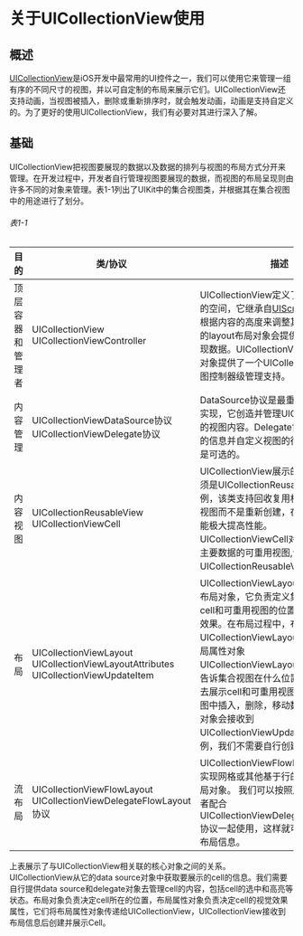 # 关于UICollectionView使用

## 概述

[UICollectionView](https://developer.apple.com/library/content/documentation/WindowsViews/Conceptual/CollectionViewPGforIOS/CollectionViewBasics/CollectionViewBasics.html#//apple_ref/doc/uid/TP40012334-CH2-SW7)是iOS开发中最常用的UI控件之一，我们可以使用它来管理一组有序的不同尺寸的视图，并以可自定制的布局来展示它们。UICollectionView还支持动画，当视图被插入，删除或重新排序时，就会触发动画，动画是支持自定义的。为了更好的使用UICollectionView，我们有必要对其进行深入了解。

## 基础
UICollectionView把视图要展现的数据以及数据的排列与视图的布局方式分开来管理。在开发过程中，开发者自行管理视图要展现的数据，而视图的布局呈现则由许多不同的对象来管理。表1-1列出了UIKit中的集合视图类，并根据其在集合视图中的用途进行了划分。
###### 表1-1
| 目的 | 类/协议 | 描述 |
| ------ | ------- | ------- |
| 顶层容器和管理者 | UICollectionView UICollectionViewController | UICollectionView定义了显示视图内容的空间，它继承自[UIScrollView](https://developer.apple.com/documentation/uikit/uiscrollview)，能够根据内容的高度来调整其滚动区域。它的layout布局对象会提供布局信息来呈现数据。UICollectionViewController对象提供了一个UICollectionView的视图控制器级管理支持。 |
| 内容管理 | UICollectionViewDataSource协议 UICollectionViewDelegate协议 | DataSource协议是最重要的且必须遵循实现，它创造并管理UICollectionView的视图内容。Delegate协议能获取视图的信息并自定义视图的行为，这个协议是可选的。|
| 内容视图 | UICollectionReusableView UICollectionViewCell | UICollectionView展示的所有视图都必须是UICollectionReusableView类的实例，该类支持回收复用机制。回收复用视图而不是重新创建，在视图滚动时，能极大提高性能。 UICollectionViewCell对象是用来展示主要数据的可重用视图,该类继承自UICollectionReusableView。|
| 布局 | UICollectionViewLayout UICollectionViewLayoutAttributes UICollectionViewUpdateItem | UICollectionViewLayout的子类被称为布局对象，它负责定义集合视图中的cell和可重用视图的位置，大小，视觉效果。在布局过程中，布局对象UICollectionViewLayout会创建一个布局属性对象UICollectionViewLayoutAttributes去告诉集合视图在什么位置，用什么效果去展示cell和可重用视图。当在集合视图中插入，删除，移动数据项时，布局对象会接收到UICollectionViewUpdateItem类的实例，我们不需要自行创建该类的实例。|
| 流布局  | UICollectionViewFlowLayout UICollectionViewDelegateFlowLayout协议 |  UICollectionViewFlowLayout类是用于实现网格或其他基于行的布局的具体布局对象。 我们可以按照原样使用该类或者配合UICollectionViewDelegateFlowLayout协议一起使用，这样就可以动态自定义布局信息。|

上表展示了与UICollectionView相关联的核心对象之间的关系。UICollectionView从它的data source对象中获取要展示的cell的信息。我们需要自行提供data source和delegate对象去管理cell的内容，包括cell的选中和高亮等状态。布局对象负责决定cell所在的位置，布局属性对象负责决定cell的视觉效果属性，它们将布局属性对象传递给UICollectionView，UICollectionView接收到布局信息后创建并展示Cell。
